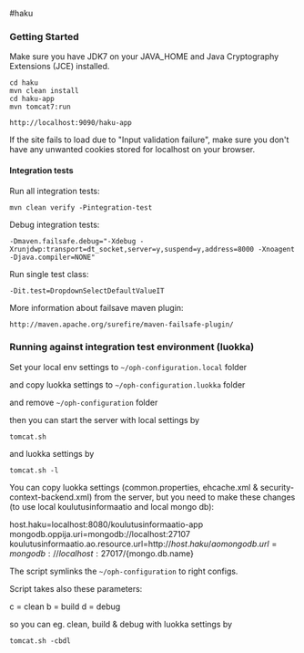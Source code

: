 #haku

### Getting Started

Make sure you have JDK7 on your JAVA_HOME and Java Cryptography Extensions (JCE) installed.

    cd haku
    mvn clean install
    cd haku-app
    mvn tomcat7:run

    http://localhost:9090/haku-app

If the site fails to load due to "Input validation failure", make sure you don't have any unwanted cookies stored for localhost on your browser.

#### Integration tests

Run all integration tests:

    mvn clean verify -Pintegration-test

Debug integration tests:

    -Dmaven.failsafe.debug="-Xdebug -Xrunjdwp:transport=dt_socket,server=y,suspend=y,address=8000 -Xnoagent -Djava.compiler=NONE"

Run single test class:

    -Dit.test=DropdownSelectDefaultValueIT

More information about failsave maven plugin:

    http://maven.apache.org/surefire/maven-failsafe-plugin/

### Running against integration test environment (luokka)

Set your local env settings to `~/oph-configuration.local` folder

and copy luokka settings to `~/oph-configuration.luokka` folder

and remove `~/oph-configuration` folder

then you can start the server with local settings by

`tomcat.sh`

and luokka settings by

`tomcat.sh -l`

You can copy luokka settings (common.properties, ehcache.xml & security-context-backend.xml) from the server, but you need to make these changes (to use local koulutusinformaatio and local mongo db):

  host.haku=localhost:8080/koulutusinformaatio-app
  mongodb.oppija.uri=mongodb://localhost:27107
  koulutusinformaatio.ao.resource.url=http\://${host.haku}/ao
  mongodb.url=mongodb://localhost:27017/${mongo.db.name}

The script symlinks the `~/oph-configuration` to right configs.

Script takes also these parameters:

  c = clean
  b = build
  d = debug

so you can eg. clean, build & debug with luokka settings by

`tomcat.sh -cbdl`
